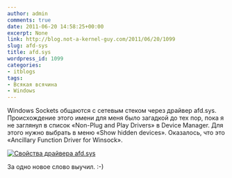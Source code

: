 ```yaml
---
author: admin
comments: true
date: 2011-06-20 14:58:25+00:00
excerpt: None
link: http://blog.not-a-kernel-guy.com/2011/06/20/1099
slug: afd-sys
title: afd.sys
wordpress_id: 1099
categories:
- itblogs
tags:
- Всякая всячина
- Windows
---
```


Windows Sockets общаются с сетевым стеком через драйвер afd.sys. Происхождение этого имени для меня было загадкой до тех пор, пока я не заглянул в список «Non-Plug and Play Drivers» в Device Manager. Для этого нужно выбрать в меню «Show hidden devices». Оказалось, что это «Ancillary Function Driver for Winsock». 

[![Свойства драйвера afd.sys](http://blog.not-a-kernel-guy.com/wp-content/uploads/2011/06/afd_properties1.png)](http://blog.not-a-kernel-guy.com/wp-content/uploads/2011/06/afd_properties1.png)

За одно новое слово выучил. :-)

